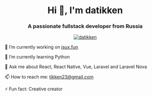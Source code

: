 <h1 align="center">Hi 👋, I'm datikken</h1>
<h3 align="center">A passionate fullstack developer from Russia</h3>

<p align="center"><a href="https://github.com/datikken/github-profile-trophy"><img src="https://github-profile-trophy.vercel.app/?username=datikken" alt="datikken" /></a></p>

🔭  I’m currently working on <a target="blank" href="https://jsux.fun">jsux.fun</a>

🌱  I’m currently learning Python

💬  Ask me about React, React Native, Vue, Laravel and Laravel Nova

📫  How to reach me: tikken23@gmail.com

⚡   Fun fact: Creative creator
